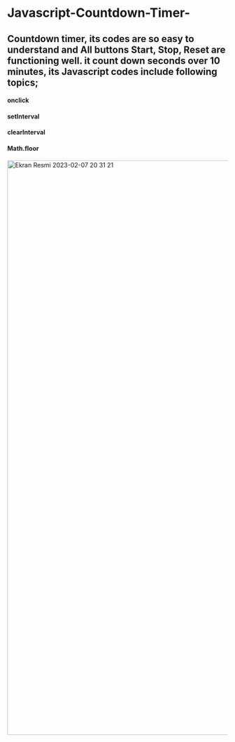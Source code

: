 # Javascript-Countdown-Timer-

## Countdown timer, its codes are so easy to understand and All buttons Start, Stop, Reset are functioning well. it count down seconds over 10 minutes, its Javascript codes include following topics;

#### onclick
#### setInterval
#### clearInterval
#### Math.floor

<img width="1312" alt="Ekran Resmi 2023-02-07 20 31 21" src="https://user-images.githubusercontent.com/105978929/217320492-c606e231-3fc0-481d-a173-6a7c67af97a6.png">

